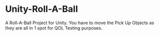 # Unity-Roll-A-Ball
A Roll-A-Ball Project for Unity. You have to move the Pick Up Objects as they are all in 1 spot for QOL Testing purposes.
